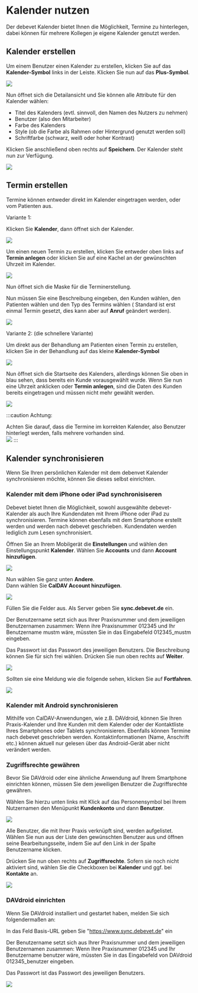 # Kalender nutzen

Der debevet Kalender bietet Ihnen die Möglichkeit, Termine zu hinterlegen, dabei können für mehrere Kollegen je eigene Kalender 
genutzt werden. 

## Kalender erstellen

Um einem Benutzer einen Kalender zu erstellen, klicken Sie auf das **Kalender-Symbol** links in der Leiste. Klicken Sie nun auf das **Plus-Symbol**. 

![](../../static/img/Admin/kalender_anlegen1.png)  

Nun öffnet sich die Detailansicht und Sie können alle Attribute für den Kalender wählen: 

* Titel des Kalenders (evtl. sinnvoll, den Namen des Nutzers zu nehmen)
* Benutzer (also den Mitarbeiter)
* Farbe des Kalenders
* Style (ob die Farbe als Rahmen oder Hintergrund genutzt werden soll)
* Schriftfarbe (schwarz, weiß oder hoher Kontrast)


Klicken Sie anschließend oben rechts auf **Speichern**. 
Der Kalender steht nun zur Verfügung.

![](../../static/img/Admin/kalender_anlegen2.png)

## Termin erstellen 

Termine können entweder direkt im Kalender eingetragen werden, oder vom Patienten aus. 

Variante 1:  

Klicken Sie **Kalender**, dann öffnet sich der Kalender.  

![](../../static/img/Admin/kalender_termine1.png)   

Um einen neuen Termin zu erstellen, klicken Sie entweder oben links auf **Termin anlegen** oder klicken Sie auf eine Kachel an der gewünschten Uhrzeit 
im Kalender. 

![](../../static/img/Admin/kalender_termine2.png)  

Nun öffnet sich die Maske für die Terminerstellung.  

Nun müssen Sie eine Beschreibung eingeben, den Kunden wählen, den Patienten wählen und den Typ des Termins wählen ( Standard ist erst einmal 
Termin gesetzt, dies kann aber auf **Anruf** geändert werden).  

![](../../static/img/Admin/kalender_termin3.png)  

Variante 2: (die schnellere Variante)

Um direkt aus der Behandlung am Patienten einen Termin zu erstellen, klicken Sie in der Behandlung auf das kleine **Kalender-Symbol** 

![](../../static/img/Admin/kalender_termine4.png)  

Nun öffnet sich die Startseite des Kalenders, allerdings können Sie oben in blau sehen, dass bereits ein Kunde vorausgewählt wurde. Wenn Sie nun eine Uhrzeit 
anklicken oder **Termin anlegen**, sind die Daten des Kunden bereits eingetragen und müssen nicht mehr gewählt werden.   

![](../../static/img/Admin/kalender_termine6.png)   

:::caution Achtung:  

Achten Sie darauf, dass die Termine im korrekten Kalender, also Benutzer hinterlegt werden, falls mehrere vorhanden sind.  
![](../../static/img/Admin/kalender_termine5.png)
:::
  
## Kalender synchronisieren 

Wenn Sie Ihren persönlichen Kalender mit dem debenvet Kalender synchronisieren möchte, können Sie dieses selbst einrichten.  

### Kalender mit dem iPhone oder iPad synchronisiseren  

Debevet bietet Ihnen die Möglichkeit, sowohl ausgewählte debevet-Kalender als auch Ihre Kundendaten mit Ihrem
iPhone oder iPad zu synchronisieren. Termine können ebenfalls mit dem Smartphone erstellt werden und werden nach 
debevet geschrieben. Kundendaten werden lediglich zum Lesen synchronisiert.   

Öffnen Sie an Ihrem Mobilgerät die **Einstellungen** und wählen den Einstellungspunkt **Kalender**. 
Wählen Sie **Accounts** und dann **Account hinzufügen**.  

![](../../static/img/Admin/kalender1.png) 

Nun wählen Sie ganz unten **Andere**.  
Dann wählen Sie **CalDAV Account hinzufügen**.  

![](../../static/img/Admin/kalender2.png)  

Füllen Sie die Felder aus. Als Server geben Sie **sync.debevet.de** ein.

Der Benutzername setzt sich aus Ihrer Praxisnummer und dem jeweiligen Benutzernamen zusammen:
Wenn ihre Praxisnummer 012345 und Ihr Benutzername mustm wäre, müssten Sie in das Eingabefeld 012345_mustm eingeben.

Das Passwort ist das Passwort des jeweiligen Benutzers. Die Beschreibung können Sie für sich frei wählen. Drücken Sie nun oben rechts auf **Weiter**.  

![](../../static/img/Admin/kalender3.png)   

Sollten sie eine Meldung wie die folgende sehen, klicken Sie auf **Fortfahren**.  

![](../../static/img/Admin/kalender4.png)  

### Kalender mit Android synchronisieren   

Mithilfe von CalDAV-Anwendungen, wie z.B. DAVdroid, können Sie Ihren Praxis-Kalender und Ihre Kunden mit dem Kalender
oder der Kontaktliste Ihres Smartphones oder Tablets synchronisieren. Ebenfalls können Termine nach debevet geschrieben werden. 
Kontaktinformationen (Name, Anschrift etc.) können aktuell nur gelesen über das Android-Gerät aber nicht verändert werden.   

### Zugriffsrechte gewähren 

Bevor Sie DAVdroid oder eine ähnliche Anwendung auf Ihrem Smartphone einrichten können, müssen Sie dem jeweiligen Benutzer die Zugriffsrechte gewähren.

Wählen Sie hierzu unten links mit Klick auf das Personensymbol bei Ihrem Nutzernamen den Menüpunkt **Kundenkonto** und dann **Benutzer**.    

![](../../static/img/Admin/davdroid-konto.png)  

Alle Benutzer, die mit Ihrer Praxis verknüpft sind, werden aufgelistet.
Wählen Sie nun aus der Liste den gewünschten Benutzer aus und öffnen seine Bearbeitungsseite, indem Sie auf den Link in der Spalte Benutzername klicken.  

Drücken Sie nun oben rechts auf **Zugriffsrechte**. Sofern sie noch nicht aktiviert sind, wählen Sie die Checkboxen bei **Kalender** und ggf. bei **Kontakte** an.  

![](../../static/img/Admin/davdroid-checkboxen.png)   

### DAVdroid einrichten  

Wenn Sie DAVdroid installiert und gestartet haben, melden Sie sich folgendermaßen an:

In das Feld Basis-URL geben Sie "https://www.sync.debevet.de" ein

Der Benutzername setzt sich aus Ihrer Praxisnummer und dem jeweiligen Benutzernamen zusammen: Wenn Ihre Praxisnummer 012345 und Ihr Benutzername benutzer wäre, müssten Sie in das Eingabefeld von DAVdroid 012345_benutzer eingeben.

Das Passwort ist das Passwort des jeweiligen Benutzers.  

![](../../static/img/Admin/davdroid-einrichten.png)  




